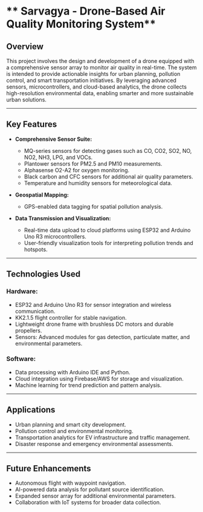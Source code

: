 # ** Sarvagya - Drone-Based Air Quality Monitoring System**  

## **Overview**  
This project involves the design and development of a drone equipped with a comprehensive sensor array to monitor air quality in real-time. The system is intended to provide actionable insights for urban planning, pollution control, and smart transportation initiatives. By leveraging advanced sensors, microcontrollers, and cloud-based analytics, the drone collects high-resolution environmental data, enabling smarter and more sustainable urban solutions.  

---

## **Key Features**  
- **Comprehensive Sensor Suite:**  
  - MQ-series sensors for detecting gases such as CO, CO2, SO2, NO, NO2, NH3, LPG, and VOCs.  
  - Plantower sensors for PM2.5 and PM10 measurements.  
  - Alphasense O2-A2 for oxygen monitoring.  
  - Black carbon and CFC sensors for additional air quality parameters.  
  - Temperature and humidity sensors for meteorological data.  

- **Geospatial Mapping:**  
  - GPS-enabled data tagging for spatial pollution analysis.  

- **Data Transmission and Visualization:**  
  - Real-time data upload to cloud platforms using ESP32 and Arduino Uno R3 microcontrollers.  
  - User-friendly visualization tools for interpreting pollution trends and hotspots.  

---

## **Technologies Used**  
### **Hardware:**  
- ESP32 and Arduino Uno R3 for sensor integration and wireless communication.  
- KK2.1.5 flight controller for stable navigation.  
- Lightweight drone frame with brushless DC motors and durable propellers.  
- Sensors: Advanced modules for gas detection, particulate matter, and environmental parameters.  

### **Software:**  
- Data processing with Arduino IDE and Python.  
- Cloud integration using Firebase/AWS for storage and visualization.  
- Machine learning for trend prediction and pattern analysis.  

---

## **Applications**  
- Urban planning and smart city development.  
- Pollution control and environmental monitoring.  
- Transportation analytics for EV infrastructure and traffic management.  
- Disaster response and emergency environmental assessments.  

---

## **Future Enhancements**  
- Autonomous flight with waypoint navigation.  
- AI-powered data analysis for pollutant source identification.  
- Expanded sensor array for additional environmental parameters.  
- Collaboration with IoT systems for broader data collection.  
